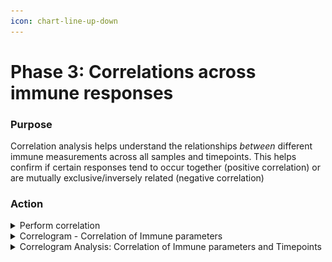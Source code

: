 ```yaml
---
icon: chart-line-up-down
---
```


# Phase 3: Correlations across immune responses

### Purpose

Correlation analysis helps understand the relationships _between_ different immune measurements across all samples and timepoints. This helps confirm if certain responses tend to occur together (positive correlation) or are mutually exclusive/inversely related (negative correlation)

### Action

<details>

<summary>Perform correlation </summary>

1. Navigate to perfrom correlation analysis by going to **Discovery -> Start -> Correlation**&#x20;

<figure><img src="../../.gitbook/assets/Screenshot 2025-05-15 140554.png" alt=""><figcaption></figcaption></figure>

2. Choose the same numerical immunological assays columns as used in PCA under Column Selection&#x20;
3. Select **Spearman** for the **Correlation Method** within the Column Selection Tab

<figure><img src="../../.gitbook/assets/Screenshot 2025-05-15 141012.png" alt=""><figcaption></figcaption></figure>

4. Under the **Preprocessing** tab, select `center` and `scale` to normalize the data

<figure><img src="../../.gitbook/assets/image (2).png" alt=""><figcaption></figcaption></figure>

5. Go to the Correlation Settings tab:&#x20;
   1. **NA Action**: Set it to a method that can appropriately **handle missing values** such as `pairwise.complete.obs`
   2. **Plot Type**: Select preferred option to view the correlation in the plot. For this example, the `Full` type was chosen&#x20;
   3. **Reorder Correlation**: Select `Hierarchical clustering` to visualize relationships between clustered parameters&#x20;
   4. **Method**: This tab will appear when Hierarchical clustering is selected. Select `Ward` algorithm for clustering.

<figure><img src="../../.gitbook/assets/Screenshot 2025-05-15 141316.png" alt=""><figcaption></figcaption></figure>



</details>

<details>

<summary>Correlogram - Correlation of Immune parameters</summary>

<figure><img src="../../.gitbook/assets/CP_clustered correlation_all immune assays (1).png" alt=""><figcaption></figcaption></figure>

</details>

<details>

<summary>Correlogram Analysis: Correlation of Immune parameters and Timepoints</summary>

<figure><img src="../../.gitbook/assets/CP_clustered correlation_all immune assays_days pso timepoints (1).png" alt=""><figcaption></figcaption></figure>

</details>
